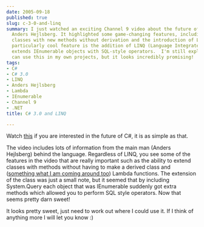 ```yaml
---
date: 2005-09-18
published: true
slug: c-3-0-and-linq
summary: I just watched an exciting Channel 9 video about the future of C# 3.0, featuring
  Anders Hejlsberg. It highlighted some game-changing features, including extending
  classes with new methods without derivation and the introduction of Lambda functions.  One
  particularly cool feature is the addition of LINQ (Language Integrated Query), which
  extends IEnumerable objects with SQL-style operators.  I'm still exploring how I
  can use this in my own projects, but it looks incredibly promising!
tags:
- C#
- C# 3.0
- LINQ
- Anders Hejlsberg
- Lambda
- IEnumerable
- Channel 9
- .NET
title: C# 3.0 and LINQ

---
```

Watch <a href="http://channel9.msdn.com/showpost.aspx?postid=114680">this</a> if you are interested in the future of C#, it is as simple as that.<p />The video includes lots of information from the main man (Anders Hejlsberg) behind the language.  Regardless of LINQ, you see some of the features in the video that are really important such as the ability to extend classes with methods without having to make a derived class and (<a href="http://www.kinlan.co.uk/2005/09/c-30-ugh.html">something what I am coming around too</a>) Lambda functions.  The extension of the class was just a small note, but it seemed that by including System.Query each object that was IEnumerable suddenly got extra methods which allowed you to perform SQL style operators.  Now that seems pretty darn sweet!<p />It looks pretty sweet, just need to work out where I could use it.  If I think of anything more I will let you know :)<p />

